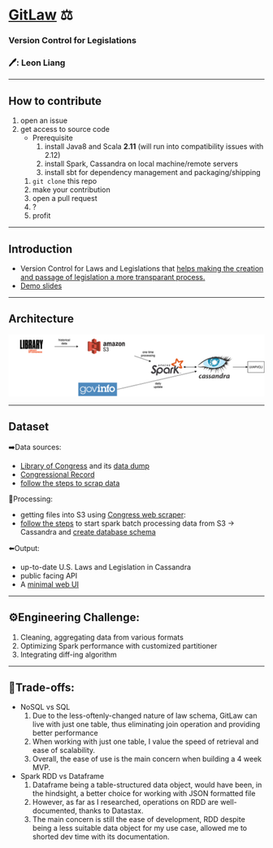 # [GitLaw](https://gitlaw.info) ⚖️
### Version Control for Legislations
### :pen:: Leon Liang
----

## How to contribute
 1. open an issue
 2. get access to source code
 	- Prerequisite
 		1. install Java8 and Scala **2.11** (will run into compatibility issues with 2.12)
 		2. install Spark, Cassandra on local machine/remote servers
		3. install sbt for dependency management and packaging/shipping
	 1. `git clone` this repo
 	 2. make your contribution
	 3. open a pull request
	 4. ?
	 5. profit
	 
----
 
## Introduction
 - Version Control for Laws and Legislations that [helps making the creation and passage of legislation a more transparant process.](https://blog.abevoelker.com/gitlaw-github-for-laws-and-legal-documents-a-tourniquet-for-american-liberty/)
 - [Demo slides](https://docs.google.com/presentation/d/1l7Ic2Bcqq0mJu6397sm68Au6TVsOUGFCe3heFYluVxk/edit?usp=sharing)
 
------
## Architecture

 ![Data pipeline](https://github.com/leonliangsc/GitLaw/blob/master/images/Data%20Pipeline%20(1).png)

----
## Dataset

➡️Data sources: 
 - [Library of Congress](https://www.congress.gov/advanced-search/legislation) and its [data dump](https://github.com/usgpo/bulk-data)
 - [Congressional Record](https://www.congress.gov/congressional-record)
 - [follow the steps to scrap data](https://github.com/leonliangsc/GitLaw/tree/master/ingestion)

🔄Processing: 
 - getting files into S3 using [Congress web scraper](https://github.com/unitedstates/congress):
 - [follow the steps](https://github.com/leonliangsc/GitLaw/tree/master/data-processing) to start spark batch processing data from S3 -> Cassandra and [create database schema](https://github.com/leonliangsc/GitLaw/tree/master/database-scripts)
 

⬅️Output: 
 - up-to-date U.S. Laws and Legislation in Cassandra
 - public facing API
 - A [minimal web UI](https://gitlaw.info)
----

## :gear:Engineering Challenge: 
1. Cleaning, aggregating data from various formats
2. Optimizing Spark performance with customized partitioner
3. Integrating diff-ing algorithm
----
## :robot:Trade-offs:
 - NoSQL vs SQL
 	1. Due to the less-oftenly-changed nature of law schema, GitLaw can live with just one table, thus eliminating join operation and providing better performance
	2. When working with just one table, I value the speed of retrieval and ease of scalability.
	3. Overall, the ease of use is the main concern when building a 4 week MVP.
 - Spark RDD vs Dataframe
 	1. Dataframe being a table-structured data object, would have been, in the hindsight, a better choice for working with JSON formatted file
	2. However, as far as I researched, operations on RDD are well-documented, thanks to Datastax.
	3. The main concern is still the ease of development, RDD despite being a less suitable data object for my use case, allowed me to shorted dev time with its documentation.

